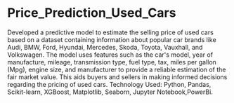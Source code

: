 # Price_Prediction_Used_Cars
Developed a predictive model to estimate the selling price of used cars based on a dataset containing information about popular car brands like Audi, BMW, Ford, Hyundai, Mercedes, Skoda, Toyota, Vauxhall, and Volkswagen. The model uses features such as the car's model, year of manufacture, mileage, transmission type, fuel type, tax, miles per gallon (Mpg), engine size, and manufacturer to provide a reliable estimation of the fair market value. This aids buyers and sellers in making informed decisions regarding the pricing of used cars.
Technology Used: Python, Pandas, Scikit-learn, XGBoost, Matplotlib, Seaborn, Jupyter Notebook,PowerBi.
